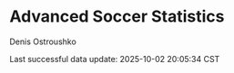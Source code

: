 # Advanced Soccer Statistics
Denis Ostroushko

<!-- gfm -->

Last successful data update: 2025-10-02 20:05:34 CST
